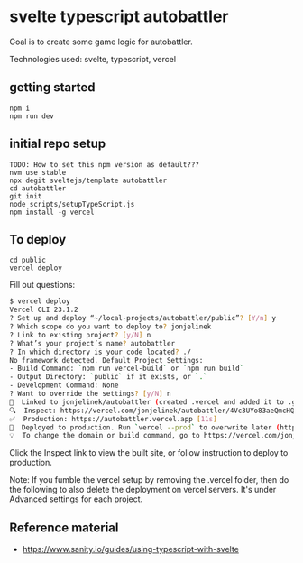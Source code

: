 # svelte typescript autobattler

Goal is to create some game logic for autobattler.

Technologies used: svelte, typescript, vercel

## getting started

    npm i
    npm run dev

## initial repo setup
    TODO: How to set this npm version as default???
    nvm use stable
    npx degit sveltejs/template autobattler
    cd autobattler
    git init
    node scripts/setupTypeScript.js
    npm install -g vercel

## To deploy

    cd public
    vercel deploy

Fill out questions:

```bash
$ vercel deploy
Vercel CLI 23.1.2
? Set up and deploy “~/local-projects/autobattler/public”? [Y/n] y
? Which scope do you want to deploy to? jonjelinek
? Link to existing project? [y/N] n
? What’s your project’s name? autobattler
? In which directory is your code located? ./
No framework detected. Default Project Settings:
- Build Command: `npm run vercel-build` or `npm run build`
- Output Directory: `public` if it exists, or `.`
- Development Command: None
? Want to override the settings? [y/N] n
🔗  Linked to jonjelinek/autobattler (created .vercel and added it to .gitignore)
🔍  Inspect: https://vercel.com/jonjelinek/autobattler/4Vc3UYo83aeQmcHQysU3Myun6zWk [743ms]
✅  Production: https://autobattler.vercel.app [11s]
📝  Deployed to production. Run `vercel --prod` to overwrite later (https://vercel.link/2F).
💡  To change the domain or build command, go to https://vercel.com/jonjelinek/autobattler/settings
```

Click the Inspect link to view the built site, or follow instruction to deploy to production.

Note: If you fumble the vercel setup by removing the .vercel folder, then do the following to also delete the deployment on vercel servers.  It's under Advanced settings for each project.

## Reference material
* https://www.sanity.io/guides/using-typescript-with-svelte
